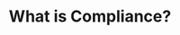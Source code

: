 ---
title: "What is Compliance?"
description: ""
banner: "/98e16360-a366-4b78-8e0a-031da07fdacb/images/exoscale-icon.png"

courses: 2
weight: 2
---